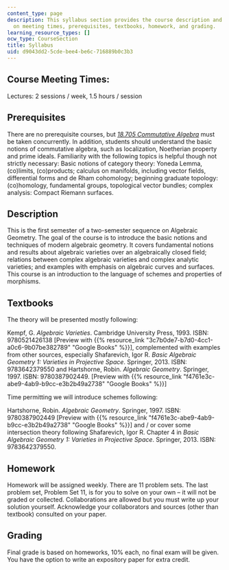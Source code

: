 ```yaml
---
content_type: page
description: This syllabus section provides the course description and information
  on meeting times, prerequisites, textbooks, homework, and grading.
learning_resource_types: []
ocw_type: CourseSection
title: Syllabus
uid: d9043dd2-5cde-bee4-be6c-716889b0c3b3
---
```


Course Meeting Times:
---------------------

Lectures: 2 sessions / week, 1.5 hours / session

Prerequisites
-------------

There are no prerequisite courses, but _[18.705 Commutative Algebra](/courses/18-705-commutative-algebra-fall-2008)_ must be taken concurrently. In addition, students should understand the basic notions of commutative algebra, such as localization, Noetherian property and prime ideals. Familiarity with the following topics is helpful though not strictly necessary: Basic notions of category theory: Yoneda Lemma, (co)limits, (co)products; calculus on manifolds, including vector fields, differential forms and de Rham cohomology; beginning graduate topology: (co)homology, fundamental groups, topological vector bundles; complex analysis: Compact Riemann surfaces.

Description
-----------

This is the first semester of a two-semester sequence on Algebraic Geometry. The goal of the course is to introduce the basic notions and techniques of modern algebraic geometry. It covers fundamental notions and results about algebraic varieties over an algebraically closed field; relations between complex algebraic varieties and complex analytic varieties; and examples with emphasis on algebraic curves and surfaces. This course is an introduction to the language of schemes and properties of morphisms.

Textbooks
---------

The theory will be presented mostly following:

Kempf, G. _Algebraic Varieties_. Cambridge University Press, 1993. ISBN: 9780521426138 \[Preview with {{% resource_link "3c7b0de7-b7d0-4cc1-a0c6-9b07be382789" "Google Books" %}}\], complemented with examples from other sources, especially Shafarevich, Igor R. _Basic Algebraic Geometry 1: Varieties in Projective Space_. Springer, 2013. ISBN: 9783642379550 and Hartshorne, Robin. _Algebraic Geometry_. Springer, 1997. ISBN: 9780387902449. \[Preview with {{% resource_link "f4761e3c-abe9-4ab9-b9cc-e3b2b49a2738" "Google Books" %}}\]

Time permitting we will introduce schemes following:

Hartshorne, Robin. _Algebraic Geometry_. Springer, 1997. ISBN: 9780387902449 \[Preview with {{% resource_link "f4761e3c-abe9-4ab9-b9cc-e3b2b49a2738" "Google Books" %}}\] and / or cover some intersection theory following Shafarevich, Igor R. Chapter 4 in _Basic Algebraic Geometry_ _1: Varieties in Projective Space_. Springer, 2013. ISBN: 9783642379550.

Homework
--------

Homework will be assigned weekly. There are 11 problem sets. The last problem set, Problem Set 11, is for you to solve on your own – it will not be graded or collected. Collaborations are allowed but you must write up your solution yourself. Acknowledge your collaborators and sources (other than textbook) consulted on your paper.

Grading
-------

Final grade is based on homeworks, 10% each, no final exam will be given. You have the option to write an expository paper for extra credit.